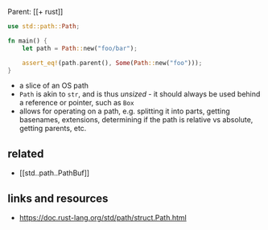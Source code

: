 Parent: [[+ rust]]

```rust
use std::path::Path;

fn main() {
    let path = Path::new("foo/bar");

    assert_eq!(path.parent(), Some(Path::new("foo")));
}
```

- a slice of an OS path
- `Path` is akin to `str`, and is thus _unsized_ - it should always be used
    behind a reference or pointer, such as `Box`
- allows for operating on a path, e.g. splitting it into parts, getting
    basenames, extensions, determining if the path is relative vs absolute,
    getting parents, etc.

## related

- [[std..path..PathBuf]]

## links and resources

- https://doc.rust-lang.org/std/path/struct.Path.html
